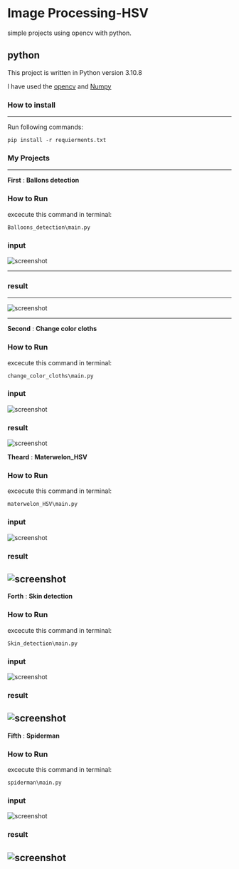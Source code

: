 # Image Processing-HSV


simple projects using opencv with python.




## python

This project is written in Python version 3.10.8

I have used the [opencv](https://pypi.org/project/opencv-python/) and [Numpy](https://numpy.org/) 








### **How to install**
---

Run following commands:
 ```
pip install -r requierments.txt
 ```
### **My Projects**
 ---

**First**   :   **Ballons detection**




### **How to Run**
excecute this command in terminal:
 ```
 Balloons_detection\main.py
  ```
   
### **input**
![screenshot](Balloons_detection/input/b.jpg)

---

### **result**



---
![screenshot](Balloons_detection/output/result.jpg)










---
**Second**   :   **Change color cloths**


### **How to Run**
excecute this command in terminal:
 ```
 change_color_cloths\main.py
  ```
### **input**   
![screenshot](change_color_cloths/input/9dbd1097-e619-4486-b936-cf9d50c2328d.jpg)

### **result**
![screenshot](change_color_cloths/output/result.jpg)



**Theard**   :   **Materwelon_HSV**


### **How to Run**
excecute this command in terminal:
 ```
 materwelon_HSV\main.py
  ```
### **input**
![screenshot](materwelon_HSV/input/4acd2d1b192405fd3d44e64f73cd9f75.jpg)

### **result**
   
![screenshot](materwelon_HSV/output/result.jpg)
---

**Forth**   :   **Skin detection**


### **How to Run**
excecute this command in terminal:
 ```
 Skin_detection\main.py
  ```
### **input**   
![screenshot](Skin_detection/input/IMG_4714.JPG)
### **result**
   
![screenshot](Skin_detection/output/result.jpg)
---

**Fifth**   :   **Spiderman**


### **How to Run**
excecute this command in terminal:
 ```
 spiderman\main.py
  ```
### **input**   
![screenshot](spiderman/input/spiderman.JPG)
### **result**
   
![screenshot](spiderman/output/result.jpg)
---

